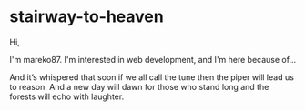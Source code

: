 # stairway-to-heaven

Hi,

I'm mareko87. I'm interested in web development, and  I'm here because of...

And it’s whispered that soon 
if we all call the tune 
then the piper will lead us to reason. 
And a new day will dawn 
for those who stand long 
and the forests will echo with laughter. 
